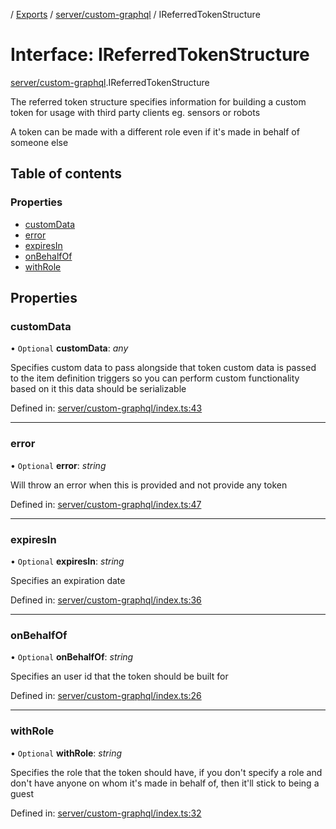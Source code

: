 [](../README.md) / [Exports](../modules.md) / [server/custom-graphql](../modules/server_custom_graphql.md) / IReferredTokenStructure

# Interface: IReferredTokenStructure

[server/custom-graphql](../modules/server_custom_graphql.md).IReferredTokenStructure

The referred token structure specifies information for
building a custom token for usage with third party clients
eg. sensors or robots

A token can be made with a different role even if it's made in
behalf of someone else

## Table of contents

### Properties

- [customData](server_custom_graphql.ireferredtokenstructure.md#customdata)
- [error](server_custom_graphql.ireferredtokenstructure.md#error)
- [expiresIn](server_custom_graphql.ireferredtokenstructure.md#expiresin)
- [onBehalfOf](server_custom_graphql.ireferredtokenstructure.md#onbehalfof)
- [withRole](server_custom_graphql.ireferredtokenstructure.md#withrole)

## Properties

### customData

• `Optional` **customData**: *any*

Specifies custom data to pass alongside that token
custom data is passed to the item definition triggers
so you can perform custom functionality based on it
this data should be serializable

Defined in: [server/custom-graphql/index.ts:43](https://github.com/onzag/itemize/blob/11a98dec/server/custom-graphql/index.ts#L43)

___

### error

• `Optional` **error**: *string*

Will throw an error when this is provided and not provide any token

Defined in: [server/custom-graphql/index.ts:47](https://github.com/onzag/itemize/blob/11a98dec/server/custom-graphql/index.ts#L47)

___

### expiresIn

• `Optional` **expiresIn**: *string*

Specifies an expiration date

Defined in: [server/custom-graphql/index.ts:36](https://github.com/onzag/itemize/blob/11a98dec/server/custom-graphql/index.ts#L36)

___

### onBehalfOf

• `Optional` **onBehalfOf**: *string*

Specifies an user id that the token should be built for

Defined in: [server/custom-graphql/index.ts:26](https://github.com/onzag/itemize/blob/11a98dec/server/custom-graphql/index.ts#L26)

___

### withRole

• `Optional` **withRole**: *string*

Specifies the role that the token should have, if you don't specify
a role and don't have anyone on whom it's made in behalf of, then it'll
stick to being a guest

Defined in: [server/custom-graphql/index.ts:32](https://github.com/onzag/itemize/blob/11a98dec/server/custom-graphql/index.ts#L32)
